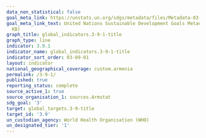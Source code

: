 ```yaml
---
data_non_statistical: false
goal_meta_link: https://unstats.un.org/sdgs/metadata/files/Metadata-03-09-01.pdf
goal_meta_link_text: United Nations Sustainable Development Goals Metadata (PDF 216
  KB)
graph_title: global_indicators.3-9-1-title
graph_type: line
indicator: 3.9.1
indicator_name: global_indicators.3-9-1-title
indicator_sort_order: 03-09-01
layout: indicator
national_geographical_coverage: custom.armenia
permalink: /3-9-1/
published: true
reporting_status: complete
source_active_1: true
source_organisation_1: sources.Armstat
sdg_goal: '3'
target: global_targets.3-9-title
target_id: '3.9'
un_custodian_agency: World Health Organisation (WHO)
un_designated_tier: '1'
---
```

